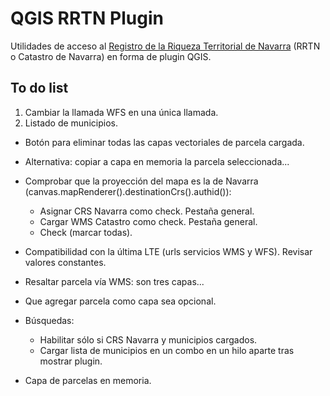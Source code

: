 # QGIS RRTN Plugin
Utilidades de acceso al [Registro de la Riqueza Territorial de Navarra](https://catastro.navarra.es) (RRTN o Catastro de Navarra) en forma de plugin QGIS.

## To do list
1. Cambiar la llamada WFS en una única llamada.
2. Listado de municipios.

- Botón para eliminar todas las capas vectoriales de parcela cargada.
- Alternativa: copiar a capa en memoria la parcela seleccionada...
- Comprobar que la proyección del mapa es la de Navarra (canvas.mapRenderer().destinationCrs().authid()):
    - Asignar CRS Navarra como check. Pestaña general.
    - Cargar WMS Catastro como check. Pestaña general.
    - Check (marcar todas).
- Compatibilidad con la última LTE (urls servicios WMS y WFS). Revisar valores constantes.
- Resaltar parcela vía WMS: son tres capas...
- Que agregar parcela como capa sea opcional.
- Búsquedas:
    - Habilitar sólo si CRS Navarra y municipios cargados.
    - Cargar lista de municipios en un combo en un hilo aparte tras mostrar plugin.

- Capa de parcelas en memoria.

